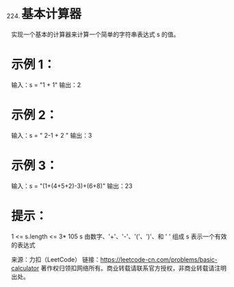 224. # 基本计算器

实现一个基本的计算器来计算一个简单的字符串表达式 s 的值。

# 示例 1：

输入：s = "1 + 1"
输出：2

# 示例 2：

输入：s = " 2-1 + 2 "
输出：3

# 示例 3：

输入：s = "(1+(4+5+2)-3)+(6+8)"
输出：23

# 提示：

1 <= s.length <= 3* 105
s 由数字、'+'、'-'、'('、')'、和 ' ' 组成
s 表示一个有效的表达式

来源：力扣（LeetCode）
链接：https://leetcode-cn.com/problems/basic-calculator
著作权归领扣网络所有。商业转载请联系官方授权，非商业转载请注明出处。